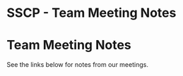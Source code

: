 # SSCP - Team Meeting Notes

# Team Meeting Notes

See the links below for notes from our meetings.

